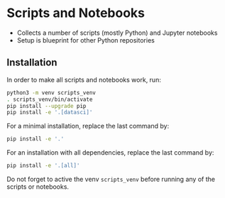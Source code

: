 # Scripts and Notebooks

* Collects a number of scripts (mostly Python) and Jupyter notebooks
* Setup is blueprint for other Python repositories

## Installation

In order to make all scripts and notebooks work, run:

```bash
python3 -m venv scripts_venv
. scripts_venv/bin/activate
pip install --upgrade pip
pip install -e '.[datasci]'
```

For a minimal installation, replace the last command by:

```bash
pip install -e '.'
```

For an installation with all dependencies, replace the last command by:

```bash
pip install -e '.[all]'
```

Do not forget to active the venv `scripts_venv` before running any of the scripts
or notebooks.
